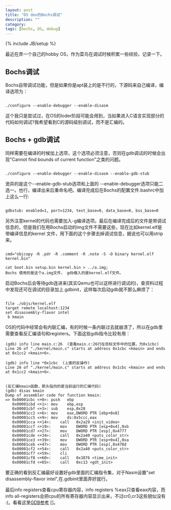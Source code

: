 ```yaml
---
layout: post
title: "OS dev的Bochs调试"
description: ""
category: 
tags: [bochs, OS, debug]
---
```

{% include JB/setup %}

最近在弄一个自己的hobby OS，作为菜鸟在调试时候积累一些经验，记录一下。

## Bochs调试

Bochs自带调试功能，但是如果你是apt装上的是不行的，下源码来自己编译，编译选项为：
<pre><code>
./configure --enable-debugger --enable-disasm
</code></pre>

这个我只是尝试过，在OS的loder阶段可能会用到，当如果进入C语言实现部分的代码如何调试?我希望看到C的源码级别调试，而不是汇编的。

## Bochs + gdb调试

同样需要在编译的时候加上选项，这个选项必须注意，否则在gdb调试的时候会出现"Cannot find bounds of current function"之类的问题。
<pre><code>
./configure --enable-debugger --enable-disasm --enable-gdb-stub
</code></pre>
诡异的是这个--enable-gdb-stub选项和上面的 --enable-debugger选项只能二选一。也行，编译出来后重命名吧。编译完成后在Bochs的配置文件.bashrc中加上这么一行:

<pre><code>
gdbstub: enabled=1, port=1234, text_base=0, data_base=0, bss_base=0
</code></pre>

另外注意kernel的代码也需要加入-g编译选项。最后在编译完成后的文件是带调试信息的，但是我们在用Bochs启动的img文件不需要这些，现在比如kernel.elf是带编译信息的kernel
文件，用下面的这个步骤去掉调试信息，据说也可以用strip来。

<pre><code>
cmd="objcopy -R .pdr -R .comment -R .note -S -O binary kernel.elf kernel.bin"

cat boot.bin setup.bin kernel.bin > ../a.img;
Bochs 使用的是这个a.img文件， gdb载入的是kernel.elf文件。
</code></pre>

启动Bochs后会等待gdb连进来(其实Qemu也可以这样进行调试的)，查资料过程中发现还可在调试的目录加上.gdbinit，这样每次启动gdb就不那么麻烦了：

<pre><code>
file ./objs/kernel.elf
target remote localhost:1234
set disassembly-flavor intel
 b kmain
</code></pre>

OS的代码中经常会有内联汇编，有的时候一条内联过去就崩溃了，所以在gdb里需要查看反汇编语句和registers。下面这些gdb指令比较有用：

    (gdb) info line main.c:26  (查看main.c:26行在目标文件中的位置，为0x1cbc) 
    Line 26 of "./kernel/main.c" starts at address 0x1cbc <kmain> and ends at 0x1cc2 <kmain+6>.

    (gdb) info line *0x1cbc  (上面的反操作)
    Line 26 of "./kernel/main.c" starts at address 0x1cbc <kmain> and ends at 0x1cc2 <kmain+6>.


    (反汇编kmain函数，箭头指向的是当前运行的汇编代码)
    (gdb) disas kmain  
    Dump of assembler code for function kmain:
    => 0x00001cbc <+0>:	push   ebp
       0x00001cbd <+1>:	mov    ebp,esp
       0x00001cbf <+3>:	sub    esp,0x28
       0x00001cc2 <+6>:	mov    eax,DWORD PTR [ebp+0x8]
       0x00001cc5 <+9>:	mov    ds:0x5ccc,eax
       0x00001cca <+14>:	call   0x2a29 <init_video>
       0x00001ccf <+19>:	mov    DWORD PTR [esp+0x4],0xb
       0x00001cd7 <+27>:	mov    DWORD PTR [esp],0x4777
       0x00001cde <+34>:	call   0x2a40 <puts_color_str>
       0x00001ce3 <+39>:	mov    DWORD PTR [esp+0x4],0xa
       0x00001ceb <+47>:	mov    DWORD PTR [esp],0x478d
       0x00001cf2 <+54>:	call   0x2a40 <puts_color_str>
       0x00001cf7 <+59>:	cli    
       0x00001cf8 <+60>:	call   0x3876 <time_init>
       0x00001cfd <+65>:	call   0xc13 <gdt_init>
    
要正确的看到反汇编最好设置好gdb里面的汇编指令集，对于Nasm设置"set disassembly-flavor intel",在.gdbinit里面弄好就行。

最后info registers查看cpu寄存器内容，info registers %eax只查看eax内容，而
info all-registers会把cpu的所有寄存器内容显示出来，不过cr0,cr3这些貌似没有 :(。看看这里[GDB参考] []。


[GDB参考]:  http://www.delorie.com/gnu/docs/gdb/gdb_50.html  "GDB参考"
